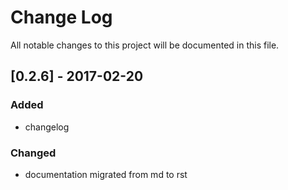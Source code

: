 # Change Log
All notable changes to this project will be documented in this file.

## [0.2.6] - 2017-02-20
### Added
- changelog

### Changed
- documentation migrated from md to rst

